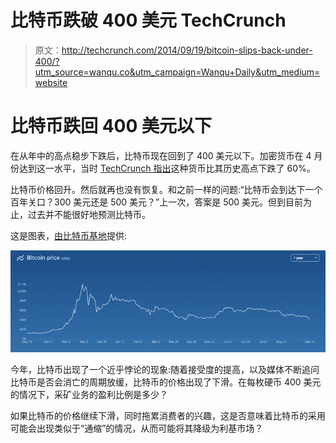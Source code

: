 # 比特币跌破 400 美元 TechCrunch

> 原文：<http://techcrunch.com/2014/09/19/bitcoin-slips-back-under-400/?utm_source=wanqu.co&utm_campaign=Wanqu+Daily&utm_medium=website>



# 比特币跌回 400 美元以下



在从年中的高点稳步下跌后，比特币现在回到了 400 美元以下。加密货币在 4 月份达到这一水平，当时 [TechCrunch 指出](https://beta.techcrunch.com/2014/04/10/bitcoin-falls-below-the-400-mark-down-more-than-60-from-its-all-time-high/)这种货币比其历史高点下跌了 60%。

比特币价格回升。然后就再也没有恢复。和之前一样的问题:“比特币会到达下一个百年关口？300 美元还是 500 美元？”上一次，答案是 500 美元。但到目前为止，过去并不能很好地预测比特币。

这是图表，[由比特币基地](https://coinbase.com/charts)提供:

![Screen Shot 2014-09-19 at 4.28.57 PM](img/9b2e1bf6c6511443464c49cb6786e2d5.png)

今年，比特币出现了一个近乎悖论的现象:随着接受度的提高，以及媒体不断追问比特币是否会消亡的周期放缓，比特币的价格出现了下滑。在每枚硬币 400 美元的情况下，采矿业务的盈利比例是多少？

如果比特币的价格继续下滑，同时拖累消费者的兴趣，这是否意味着比特币的采用可能会出现类似于“通缩”的情况，从而可能将其降级为利基市场？